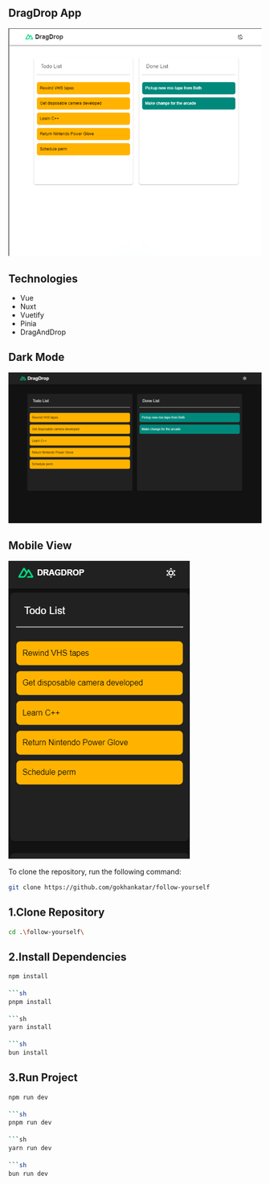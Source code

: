 ## DragDrop App

<img src="/screenshots/general.png" />

## Technologies

- Vue
- Nuxt
- Vuetify
- Pinia
- DragAndDrop

## Dark Mode

<img src="/screenshots/dark-mode.png" />

## Mobile View

<img src="/screenshots/mobile.png" />

To clone the repository, run the following command:

```sh
git clone https://github.com/gokhankatar/follow-yourself

``` 
## 1.Clone Repository

```sh
cd .\follow-yourself\


``` 
## 2.Install Dependencies

```sh
npm install

```sh
pnpm install

```sh
yarn install

```sh
bun install

``` 

## 3.Run Project

```sh
npm run dev

```sh
pnpm run dev

```sh
yarn run dev

```sh
bun run dev

